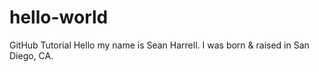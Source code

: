 # hello-world
GitHub Tutorial
Hello my name is Sean Harrell. I was born & raised in San Diego, CA. 
